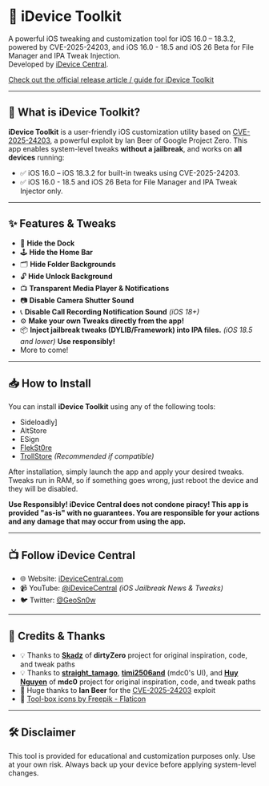# 📱 iDevice Toolkit

A powerful iOS tweaking and customization tool for iOS 16.0 – 18.3.2, powered by CVE-2025-24203, and iOS 16.0 - 18.5 and iOS 26 Beta for File Manager and IPA Tweak Injection.  
Developed by [iDevice Central](https://idevicecentral.com).

<a href="https://idevicecentral.com/tweaks/idevice-toolkit-ipa-download/">Check out the official release article / guide for iDevice Toolkit</a>

---

## 🔧 What is iDevice Toolkit?

**iDevice Toolkit** is a user-friendly iOS customization utility based on [CVE-2025-24203](https://project-zero.issues.chromium.org/issues/391518636), a powerful exploit by Ian Beer of Google Project Zero. This app enables system-level tweaks **without a jailbreak**, and works on **all devices** running:

- ✅ iOS 16.0 – iOS 18.3.2 for built-in tweaks using CVE-2025-24203.
- ✅ iOS 16.0 - 18.5 and iOS 26 Beta for File Manager and IPA Tweak Injector only.

---

## ✨ Features & Tweaks

- 🧼 **Hide the Dock**
- 🕹 **Hide the Home Bar**
- 🗂 **Hide Folder Backgrounds**
- 🔓 **Hide Unlock Background**
- 📺 **Transparent Media Player & Notifications**
- 📷 **Disable Camera Shutter Sound**
- 📞 **Disable Call Recording Notification Sound** *(iOS 18+)*
- ⚙️ **Make your own Tweaks directly from the app!**
- 📦 **Inject jailbreak tweaks (DYLIB/Framework) into IPA files.** *(iOS 18.5 and lower)* **Use responsibly!**
- More to come!

---

## 📥 How to Install

You can install **iDevice Toolkit** using any of the following tools:

- Sideloadly]
- AltStore
- ESign
- [FlekSt0re](https://idevicecentral.com/ios-guide/how-to-get-tweaked-apps-using-flekst0re-on-ios-17/)
- [TrollStore](https://idevicecentral.com/jailbreak-tools/how-to-install-trollstore-on-ios-17-using-trollrestore/) *(Recommended if compatible)*

After installation, simply launch the app and apply your desired tweaks. Tweaks run in RAM, so if something goes wrong, just reboot the device and they will be disabled.

**Use Responsibly! iDevice Central does not condone piracy! This app is provided "as-is" with no guarantees. You are responsible for your actions and any damage that may occur from using the app.**

---

## 📺 Follow iDevice Central

- 🌐 Website: [iDeviceCentral.com](https://idevicecentral.com)  
- 📹 YouTube: [@iDeviceCentral](https://youtube.com/@idevicecentral) *(iOS Jailbreak News & Tweaks)*  
- 🐦 Twitter: [@GeoSn0w](https://twitter.com/FCE365)

---

## 🙏 Credits & Thanks

- 💡 Thanks to [**Skadz**](https://twitter.com/skadz108) of **dirtyZero** project for original inspiration, code, and tweak paths  
- 💡 Thanks to [**straight_tamago**](https://twitter.com/straight_tamago), [**timi2506and**](https://github.com/timi2506) (mdc0's UI), and [**Huy Nguyen**](https://x.com/Little_34306) of **mdc0** project for original inspiration, code, and tweak paths  
- 🐛 Huge thanks to **Ian Beer** for the [CVE-2025-24203](https://project-zero.issues.chromium.org/issues/391518636) exploit  
- 🧰 [Tool-box icons by Freepik - Flaticon](https://www.flaticon.com/free-icons/tool-box)

---

## 🛠 Disclaimer

This tool is provided for educational and customization purposes only. Use at your own risk. Always back up your device before applying system-level changes.
